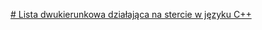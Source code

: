 [# Lista dwukierunkowa działająca na stercie w języku C++](https://sadandalone.github.io/Lista-dwukierunkowa-dzia-aj-ca-na-stercie-w-j-zyku-C-%20/)
